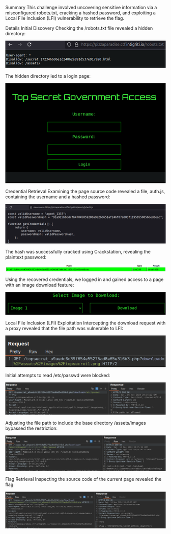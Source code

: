 Summary
This challenge involved uncovering sensitive information via a misconfigured robots.txt, cracking a hashed password, and exploiting a Local File Inclusion (LFI) vulnerability to retrieve the flag.

Details
Initial Discovery
Checking the /robots.txt file revealed a hidden directory:

![test](Images/20241116210409.png)

The hidden directory led to a login page:

![test](Images/20241116210439.png)

Credential Retrieval
Examining the page source code revealed a file, auth.js, containing the username and a hashed password:

![test](Images/20241116210523.png)

The hash was successfully cracked using Crackstation, revealing the plaintext password:

![test](Images/20241116210634.png)

Using the recovered credentials, we logged in and gained access to a page with an image download feature:

![test](Images/20241116211115.png)

Local File Inclusion (LFI) Exploitation
Intercepting the download request with a proxy revealed that the file path was vulnerable to LFI:

![test](Images/20241116211412.png)

Initial attempts to read /etc/passwd were blocked:

![test](Images/20241116211453.png)


Adjusting the file path to include the base directory /assets/images bypassed the restriction:

![test](Images/20241116211559.png)

Flag Retrieval
Inspecting the source code of the current page revealed the flag:

![test](Images/20241116211740.png)

